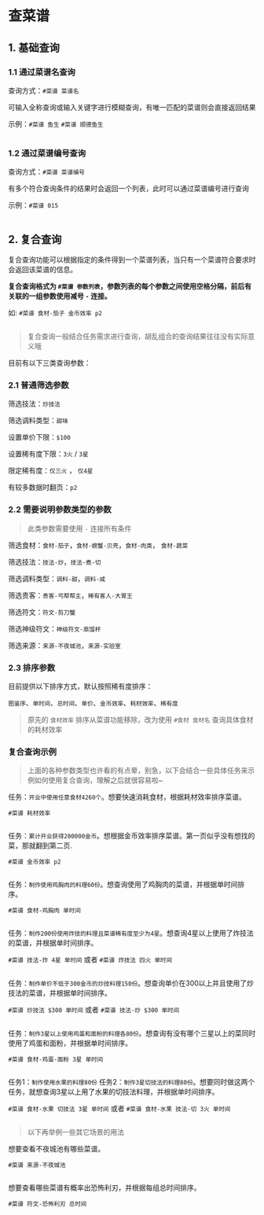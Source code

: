 # 查菜谱

## 1. 基础查询

### 1.1 通过菜谱名查询

查询方式：`#菜谱 菜谱名`

可输入全称查询或输入关键字进行模糊查询，有唯一匹配的菜谱则会直接返回结果

示例：`#菜谱 鱼生` `#菜谱 顺德鱼生`

![]()

### 1.2 通过菜谱编号查询

查询方式：`#菜谱 菜谱编号`

有多个符合查询条件的结果时会返回一个列表，此时可以通过菜谱编号进行查询

示例：`#菜谱 015`

![]()

## 2. 复合查询

复合查询功能可以根据指定的条件得到一个菜谱列表，当只有一个菜谱符合要求时会返回该菜谱的信息。

**复合查询格式为 `#菜谱 参数列表`，参数列表的每个参数之间使用空格分隔，前后有关联的一组参数使用减号 `-` 连接。**

如: `#菜谱 食材-茄子 金币效率 p2`

![]()

> 复合查询一般结合任务需求进行查询，胡乱组合的查询结果往往没有实际意义哦

目前有以下三类查询参数：

### 2.1 普通筛选参数

筛选技法：`炒技法`

筛选调料类型：`甜味`

设置单价下限：`$100`

设置稀有度下限：`3火` / `3星`

限定稀有度：`仅三火` ， `仅4星`

有较多数据时翻页：`p2`

### 2.2 需要说明参数类型的参数

> 此类参数需要使用 `-` 连接所有条件

筛选食材：`食材-茄子`，`食材-螃蟹-贝壳`，`食材-肉类`， `食材-蔬菜`

筛选技法：`技法-炒`，`技法-煮-切`

筛选调料类型：`调料-甜`，`调料-咸`

筛选贵客：`贵客-丐帮帮主`，`稀有客人-大胃王`

筛选符文：`符文-剪刀蟹`

筛选神级符文：`神级符文-蒸馏杯`

筛选来源：`来源-不夜城池`，`来源-实验室`

### 2.3 排序参数

目前提供以下排序方式，默认按照稀有度排序：

`图鉴序`、`单时间`、`总时间`、`单价`、`金币效率`、`耗材效率`、`稀有度`

> 原先的 `食材效率` 排序从菜谱功能移除，改为使用 `#食材 食材名` 查询具体食材的耗材效率

### 复合查询示例

> 上面的各种参数类型也许看的有点晕，别急，以下会结合一些具体任务来示例如何使用复合查询，理解之后就很容易啦~

任务：`开业中使用任意食材4260个`。想要快速消耗食材，根据耗材效率排序菜谱。

`#菜谱 耗材效率`

![]()

任务：`累计开业获得200000金币`。想根据金币效率排序菜谱。第一页似乎没有想找的菜，那就翻到第二页.

`#菜谱 金币效率 p2`

![]()

任务：`制作使用鸡胸肉的料理60份`。想查询使用了鸡胸肉的菜谱，并根据单时间排序。

`#菜谱 食材-鸡胸肉 单时间`

![]()

任务：`制作200份使用炸技的料理且菜谱稀有度至少为4星`。想查询4星以上使用了炸技法的菜谱，并根据单时间排序。

`#菜谱 技法-炸 4星 单时间` 或者 `#菜谱 炸技法 四火 单时间`

![]()

任务：`制作单价不低于300金币的炒技料理150份`。想查询单价在300以上并且使用了炒技法的菜谱，并根据单时间排序。

`#菜谱 炒技法 $300 单时间` 或者 `#菜谱 技法-炒 $300 单时间`

![]()

任务：`制作3星以上使用鸡蛋和面粉的料理各80份`。想查询有没有哪个三星以上的菜同时使用了鸡蛋和面粉，并根据单时间排序。

`#菜谱 食材-鸡蛋-面粉 3星 单时间`

![]()

任务1：`制作使用水果的料理80份` 任务2：`制作3星切技法的料理80份`。想要同时做这两个任务，就想查询3星以上用了水果的切技法料理，并根据单时间排序。

`#菜谱 食材-水果 切技法 3星 单时间` 或者 `#菜谱 食材-水果 技法-切 3火 单时间 `

![]()

> 以下再举例一些其它场景的用法

想要查看不夜城池有哪些菜谱。

`#菜谱 来源-不夜城池`

![]()

想要查看哪些菜谱有概率出恐怖利刃，并根据每组总时间排序。

`#菜谱 符文-恐怖利刃 总时间`

![]()


